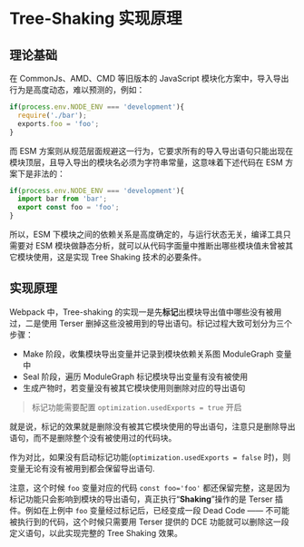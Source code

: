 # Tree-Shaking 实现原理

## 理论基础

在 CommonJs、AMD、CMD 等旧版本的 JavaScript 模块化方案中，导入导出行为是高度动态，难以预测的，例如：

```js
if(process.env.NODE_ENV === 'development'){
  require('./bar');
  exports.foo = 'foo';
}
```

而 ESM 方案则从规范层面规避这一行为，它要求所有的导入导出语句只能出现在模块顶层，且导入导出的模块名必须为字符串常量，这意味着下述代码在 ESM 方案下是非法的：

```js
if(process.env.NODE_ENV === 'development'){
  import bar from 'bar';
  export const foo = 'foo';
}
```

所以，ESM 下模块之间的依赖关系是高度确定的，与运行状态无关，编译工具只需要对 ESM 模块做静态分析，就可以从代码字面量中推断出哪些模块值未曾被其它模块使用，这是实现 Tree Shaking 技术的必要条件。



## 实现原理

Webpack 中，Tree-shaking 的实现一是先**标记**出模块导出值中哪些没有被用过，二是使用 Terser 删掉这些没被用到的导出语句。标记过程大致可划分为三个步骤：

- Make 阶段，收集模块导出变量并记录到模块依赖关系图 ModuleGraph 变量中
- Seal 阶段，遍历 ModuleGraph 标记模块导出变量有没有被使用
- 生成产物时，若变量没有被其它模块使用则删除对应的导出语句



> 标记功能需要配置 `optimization.usedExports = true` 开启

就是说，标记的效果就是删除没有被其它模块使用的导出语句，注意只是删除导出语句，而不是删除整个没有被使用过的代码块。

作为对比，如果没有启动标记功能(`optimization.usedExports = false` 时)，则变量无论有没有被用到都会保留导出语句.

注意，这个时候 `foo` 变量对应的代码 `const foo='foo'` 都还保留完整，这是因为标记功能只会影响到模块的导出语句，真正执行“**Shaking**”操作的是 Terser 插件。例如在上例中 `foo` 变量经过标记后，已经变成一段 Dead Code —— 不可能被执行到的代码，这个时候只需要用 Terser 提供的 DCE 功能就可以删除这一段定义语句，以此实现完整的 Tree Shaking 效果。



